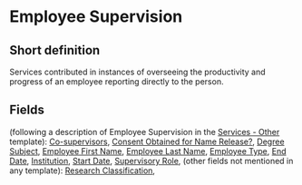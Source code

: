 # Employee Supervision
## Short definition
Services contributed in instances of overseeing the productivity and progress of an employee reporting directly to the person.
## Fields
(following a description of Employee Supervision in the [Services - Other](../Templates/Services%20-%20Other.md) template):
[Co-supervisors](../Object-Fields/Employee%20Supervision/Co-supervisors.md),
[Consent Obtained for Name Release?](../Object-Fields/Employee%20Supervision/Consent%20Obtained%20for%20Name%20Release.md),
[Degree Subject](../Object-Fields/Employee%20Supervision/Degree%20Subject.md),
[Employee First Name](../Object-Fields/Employee%20Supervision/Employee%20First%20Name.md),
[Employee Last Name](../Object-Fields/Employee%20Supervision/Employee%20Last%20Name.md),
[Employee Type](../Object-Fields/Employee%20Supervision/Employee%20Type.md),
[End Date](../Object-Fields/Employee%20Supervision/End%20Date.md),
[Institution](../Object-Fields/Employee%20Supervision/Institution.md),
[Start Date](../Object-Fields/Employee%20Supervision/Start%20Date.md),
[Supervisory Role](../Object-Fields/Employee%20Supervision/Supervisory%20Role.md),
(other fields not mentioned in any template):
[Research Classification](../Object-Fields/Employee%20Supervision/Research%20Classification.md),
